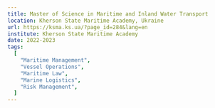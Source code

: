 ```yaml
---
title: Master of Science in Maritime and Inland Water Transport
location: Kherson State Maritime Academy, Ukraine
url: https://ksma.ks.ua/?page_id=284&lang=en
institute: Kherson State Maritime Academy
date: 2022-2023
tags:
  [
    "Maritime Management",
    "Vessel Operations",
    "Maritime Law",
    "Marine Logistics",
    "Risk Management",
  ]
---
```

